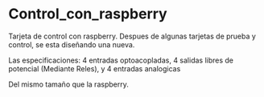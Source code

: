 # Control_con_raspberry
Tarjeta de control con raspberry.
Despues de algunas tarjetas de prueba y control, se esta diseñando una nueva.

Las especificaciones:
4 entradas optoacopladas,
4 salidas libres de potencial (Mediante Reles),
y 4 entradas analogicas

Del mismo tamaño que la raspberry.

